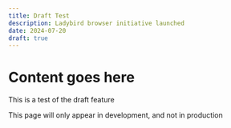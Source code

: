 ```yaml
---
title: Draft Test
description: Ladybird browser initiative launched
date: 2024-07-20
draft: true
---
```


# Content goes here

This is a test of the draft feature

This page will only appear in development, and not in production

